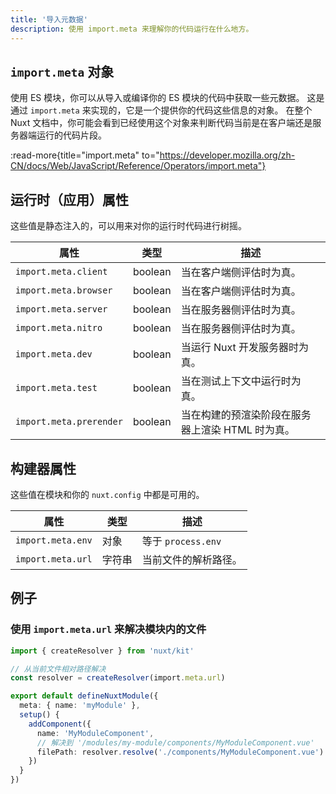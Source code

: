 ```yaml
---
title: '导入元数据'
description: 使用 import.meta 来理解你的代码运行在什么地方。
---
```


## `import.meta` 对象

使用 ES 模块，你可以从导入或编译你的 ES 模块的代码中获取一些元数据。
这是通过 `import.meta` 来实现的，它是一个提供你的代码这些信息的对象。
在整个 Nuxt 文档中，你可能会看到已经使用这个对象来判断代码当前是在客户端还是服务器端运行的代码片段。

:read-more{title="import.meta" to="https://developer.mozilla.org/zh-CN/docs/Web/JavaScript/Reference/Operators/import.meta"}

## 运行时（应用）属性

这些值是静态注入的，可以用来对你的运行时代码进行树摇。

属性 | 类型 | 描述
--- | --- | ---
`import.meta.client` | boolean | 当在客户端侧评估时为真。
`import.meta.browser` | boolean | 当在客户端侧评估时为真。
`import.meta.server` | boolean | 当在服务器侧评估时为真。
`import.meta.nitro` | boolean | 当在服务器侧评估时为真。
`import.meta.dev` | boolean | 当运行 Nuxt 开发服务器时为真。
`import.meta.test` | boolean | 当在测试上下文中运行时为真。
`import.meta.prerender` | boolean | 当在构建的预渲染阶段在服务器上渲染 HTML 时为真。

## 构建器属性

这些值在模块和你的 `nuxt.config` 中都是可用的。

属性 | 类型 | 描述
--- | --- | ---
`import.meta.env` | 对象 | 等于 `process.env`
`import.meta.url` | 字符串 | 当前文件的解析路径。

## 例子

### 使用 `import.meta.url` 来解决模块内的文件

```ts [modules/my-module/index.ts]
import { createResolver } from 'nuxt/kit'

// 从当前文件相对路径解决
const resolver = createResolver(import.meta.url)

export default defineNuxtModule({
  meta: { name: 'myModule' },
  setup() {
    addComponent({
      name: 'MyModuleComponent',
      // 解决到 '/modules/my-module/components/MyModuleComponent.vue'
      filePath: resolver.resolve('./components/MyModuleComponent.vue')
    })
  }
})
```
